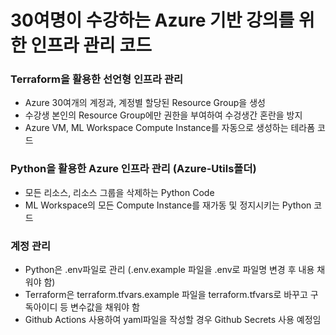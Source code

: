 # 30여명이 수강하는 Azure 기반 강의를 위한 인프라 관리 코드

### Terraform을 활용한 선언형 인프라 관리
- Azure 30여개의 계정과, 계정별 할당된 Resource Group을 생성</h5>
- 수강생 본인의 Resource Group에만 권한을 부여하여 수겅생간 혼란을 방지
- Azure VM, ML Workspace Compute Instance를 자동으로 생성하는 테라폼 코드</font>
### Python을 활용한 Azure 인프라 관리 (Azure-Utils폴더)
- 모든 리소스, 리소스 그룹을 삭제하는 Python Code
- ML Workspace의 모든 Compute Instance를 재가동 및 정지시키는 Python 코드
### 계정 관리
- Python은 .env파일로 관리 (.env.example 파일을 .env로 파일명 변경 후 내용 채워야 함)
- Terraform은 terraform.tfvars.example 파일을 terraform.tfvars로 바꾸고 구독아이디 등 변수값을 채워야 함
- Github Actions 사용하여 yaml파일을 작성할 경우 Github Secrets 사용 예정임
